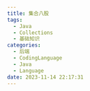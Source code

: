 ```yaml
---
title: 集合八股
tags:
  - Java
  - Collections
  - 基础知识
categories:
  - 后端
  - CodingLanguage
  - Java
  - Language
date: 2023-11-14 22:17:31
---
```

